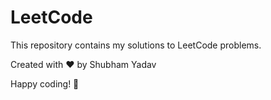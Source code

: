 # LeetCode

This repository contains my solutions to LeetCode problems.

Created with :heart: by Shubham Yadav

 Happy coding! 🚀
